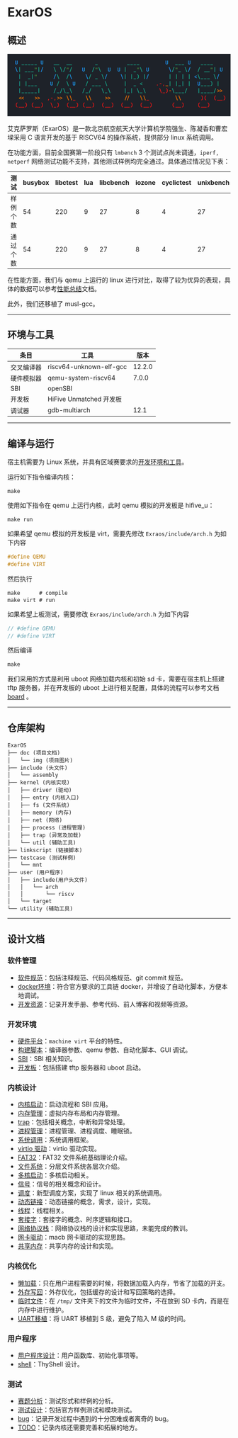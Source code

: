 # ExarOS

## 概述

![banner](./doc/img/banner.png)

艾克萨罗斯（ExarOS）是一款北京航空航天大学计算机学院强生、陈凝香和曹宏墚采用 C 语言开发的基于 RISCV64 的操作系统，提供部分 linux 系统调用。

在功能方面，目前全国赛第一阶段只有 `lmbench` 3 个测试点尚未调通，`iperf, netperf` 网络测试功能不支持，其他测试样例均完全通过。具体通过情况见下表：

| 测试     | busybox | libctest | lua  | libcbench | iozone | cyclictest | unixbench | lmbench | iperf | netperf |
| -------- | ------- | -------- | ---- | --------- | ------ | ---------- | --------- | ------- | ----- | ------- |
| 样例个数 | 54      | 220      | 9    | 27        | 8      | 4          | 27        | 24      | 6     | 5       |
| 通过个数 | 54      | 220      | 9    | 27        | 8      | 4          | 27        | 21      | 0     | 0       |

在性能方面，我们与 qemu 上运行的 linux 进行对比，取得了较为优异的表现，具体的数据可以参考[性能总结](./doc/perfomance.md)文档。

此外，我们还移植了 musl-gcc。

---



## 环境与工具

| 条目       | 工具                    | 版本   |
| ---------- | ----------------------- | ------ |
| 交叉编译器 | riscv64-unknown-elf-gcc | 12.2.0 |
| 硬件模拟器 | qemu-system-riscv64     | 7.0.0  |
| SBI        | openSBI                 |        |
| 开发板     | HiFive Unmatched 开发板 |        |
| 调试器     | gdb-multiarch           | 12.1   |

---



## 编译与运行

宿主机需要为 Linux 系统，并具有区域赛要求的[开发环境和工具]([ttps://github.com/loboris/ktool/tree/master/kendryte-toolchain/bin](https://github.com/loboris/ktool/tree/master/kendryte-toolchain/bin))。

运行如下指令编译内核：

```shell
make 
```

使用如下指令在 qemu 上运行内核，此时 qemu 模拟的开发板是 hifive_u：

```shell
make run
```

如果希望 qemu 模拟的开发板是 virt，需要先修改 `Exraos/include/arch.h` 为如下内容

```c
#define QEMU
#define VIRT
```

然后执行

```shell
make	  # compile
make virt # run
```

如果希望上板测试，需要修改 `Exraos/include/arch.h` 为如下内容

```c
// #define QEMU
// #define VIRT
```

然后编译

```makefile
make
```

我们采用的方式是利用 uboot 网络加载内核和初始 sd 卡，需要在宿主机上搭建 tftp 服务器，并在开发板的 uboot 上进行相关配置，具体的流程可以参考文档[board](./doc/board.md) 。

---



## 仓库架构

```shell
ExarOS
├── doc (项目文档)
│   └── img (项目图片)
├── include (头文件)
│   └── assembly 
├── kernel (内核实现)
│   ├── driver (驱动)
│   ├── entry (内核入口)
│   ├── fs (文件系统)
│   ├── memory (内存)
│   ├── net (网络)
│   ├── process (进程管理)
│   ├── trap (异常及加载)
│   └── util (辅助工具)
├── linkscript (链接脚本)
├── testcase (测试样例)
│   └── mnt 
├── user (用户程序)
│   ├── include(用户头文件)
│   │   └── arch
│   │       └── riscv
│   └── target 
└── utility (辅助工具)
```

---



## 设计文档

### 软件管理

- [软件规范](./doc/convention.md)：包括注释规范、代码风格规范、git commit 规范。
- [docker环境](./doc/docker.md)：符合官方要求的工具链 docker，并增设了自动化脚本，方便本地调试。
- [开发资源](./doc/resource.md)：记录开发手册、参考代码、前人博客和视频等资源。

### 开发环境

- [硬件平台](./doc/)：`machine virt` 平台的特性。
- [构建脚本](./doc/make.md)：编译器参数、qemu 参数、自动化脚本、GUI 调试。
- [SBI](./doc/sbi.md)：SBI 相关知识。
- [开发板](./doc/board.md)：包括搭建 tftp 服务器和 uboot 启动。

### 内核设计

- [内核启动](./doc/boot.md)：启动流程和 SBI 应用。
- [内存管理](./doc/memory.md)：虚拟内存布局和内存管理。
- [trap](./doc/trap.md)：包括相关概念，中断和异常处理。
- [进程管理](./doc/process.md)：进程管理、进程调度、睡眠锁。
- [系统调用](./doc/syscall.md)：系统调用框架。
- [virtio 驱动](./doc/virtio.md)：virtio 驱动实现。
- [FAT32](./doc/fat.md)：FAT32 文件系统基础理论介绍。
- [文件系统](./doc/fs.md)：分层文件系统各层次介绍。
- [多核启动](./doc/multicore.md)：多核启动相关。
- [信号](./doc/signal.md)：信号的相关概念和设计。
- [调度](./doc/sched.md)：新型调度方案，实现了 linux 相关的系统调用。
- [动态链接](./doc/dynamic.md)：动态链接的概念，需求，设计，实现。
- [线程](./doc/process.md)：线程相关。
- [套接字](./doc/socket.md)：套接字的概念、时序逻辑和接口。
- [网络协议栈](./doc/net.md)：网络协议栈的设计和实现思路，未能完成的教训。
- [网卡驱动](./doc/macb.md)：macb 网卡驱动的实现思路。
- [共享内存](./doc/shm.md)：共享内存的设计和实现。

### 内核优化

- [懒加载](./doc/lazyload.md)：只在用户进程需要的时候，将数据加载入内存，节省了加载的开支。
- [外存写回](./doc/extern.md)：外存优化，包括缓存的设计和写回策略的选择。
- [临时文件](./doc/tmpfile.md)：在 `/tmp/` 文件夹下的文件为临时文件，不在放到 SD 卡内，而是在内存中进行维护。
- [UART移植](./uart.md)：将 UART 移植到 S 级，避免了陷入 M 级的时间。

### 用户程序

- [用户程序设计](./doc/user.md)：用户函数库、初始化事项等。
- [shell](./doc/shell.md)：ThyShell 设计。

### 测试

- [赛题分析](precomp.md)：测试形式和样例的分析。
- [测试设计](./doc/test.md)：包括官方样例测试和模块测试。
- [bug](./bug.md)：记录开发过程中遇到的十分困难或者离奇的 bug。
- [TODO](./todo.md)：记录内核还需要完善和拓展的地方。

